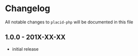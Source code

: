 # Changelog

All notable changes to `placid-php` will be documented in this file

## 1.0.0 - 201X-XX-XX

- initial release

